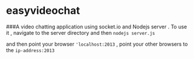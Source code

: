# easyvideochat

###A video chatting application using socket.io and Nodejs server .
To use it , navigate to the server directory and then `nodejs server.js`

and then point your browser `'localhost:2013` , point your other browsers to the `ip-address:2013` 
